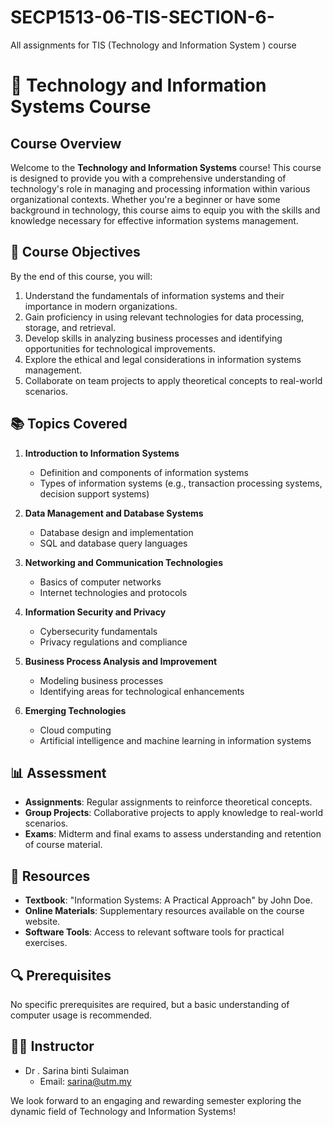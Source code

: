 # SECP1513-06-TIS-SECTION-6-
All assignments for TIS (Technology and Information System ) course
# 🚀 Technology and Information Systems Course

## Course Overview

Welcome to the **Technology and Information Systems** course! This course is designed to provide you with a comprehensive understanding of technology's role in managing and processing information within various organizational contexts. Whether you're a beginner or have some background in technology, this course aims to equip you with the skills and knowledge necessary for effective information systems management.

## 🎯 Course Objectives

By the end of this course, you will:

1. Understand the fundamentals of information systems and their importance in modern organizations.
2. Gain proficiency in using relevant technologies for data processing, storage, and retrieval.
3. Develop skills in analyzing business processes and identifying opportunities for technological improvements.
4. Explore the ethical and legal considerations in information systems management.
5. Collaborate on team projects to apply theoretical concepts to real-world scenarios.

## 📚 Topics Covered

1. **Introduction to Information Systems**
   - Definition and components of information systems
   - Types of information systems (e.g., transaction processing systems, decision support systems)

2. **Data Management and Database Systems**
   - Database design and implementation
   - SQL and database query languages

3. **Networking and Communication Technologies**
   - Basics of computer networks
   - Internet technologies and protocols

4. **Information Security and Privacy**
   - Cybersecurity fundamentals
   - Privacy regulations and compliance

5. **Business Process Analysis and Improvement**
   - Modeling business processes
   - Identifying areas for technological enhancements

6. **Emerging Technologies**
   - Cloud computing
   - Artificial intelligence and machine learning in information systems

## 📊 Assessment

- **Assignments**: Regular assignments to reinforce theoretical concepts.
- **Group Projects**: Collaborative projects to apply knowledge to real-world scenarios.
- **Exams**: Midterm and final exams to assess understanding and retention of course material.

## 📖 Resources

- **Textbook**: "Information Systems: A Practical Approach" by John Doe.
- **Online Materials**: Supplementary resources available on the course website.
- **Software Tools**: Access to relevant software tools for practical exercises.

## 🔍 Prerequisites

No specific prerequisites are required, but a basic understanding of computer usage is recommended.

## 👨‍🏫 Instructor

- Dr . Sarina binti Sulaiman
  - Email: sarina@utm.my
  

We look forward to an engaging and rewarding semester exploring the dynamic field of Technology and Information Systems!

